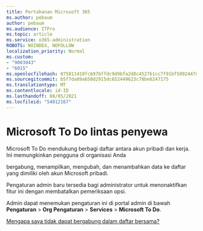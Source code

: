 ```yaml
---
title: Pertahanan Microsoft 365
ms.author: pebaum
author: pebaum
ms.audience: ITPro
ms.topic: article
ms.service: o365-administration
ROBOTS: NOINDEX, NOFOLLOW
localization_priority: Normal
ms.custom:
- "9003043"
- "6015"
ms.openlocfilehash: 075811418fc697bffdc9d9bfa2d8c4527b1cc7f91bf5892447d099f1c5ee6140
ms.sourcegitcommit: b5f7da89a650d2915dc652449623c78be6247175
ms.translationtype: MT
ms.contentlocale: id-ID
ms.lasthandoff: 08/05/2021
ms.locfileid: "54012167"
---
```

# <a name="microsoft-to-do-cross-tenant-sharing"></a>Microsoft To Do lintas penyewa

Microsoft To Do mendukung berbagi daftar antara akun pribadi dan kerja. Ini memungkinkan pengguna di organisasi Anda

bergabung, menampilkan, mengubah, dan menambahkan data ke daftar yang dimiliki oleh akun Microsoft pribadi.

Pengaturan admin baru tersedia bagi administrator untuk menonaktifkan fitur ini dengan membatalkan pemeriksaan opsi.

Admin dapat menemukan pengaturan ini di portal admin di bawah **Pengaturan**  >  **Org Pengaturan**  >  **Services**  >  **Microsoft To Do**.  

[Mengapa saya tidak dapat bergabung dalam daftar bersama?](https://support.microsoft.com/office/why-can-t-i-join-a-shared-list-3a6195de-e3a8-437a-b562-7c8c011dc574?ui=en-us&rs=en-us&ad=us)
